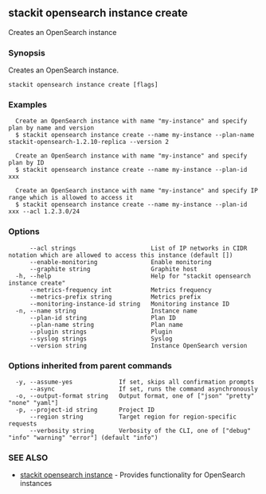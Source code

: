 ## stackit opensearch instance create

Creates an OpenSearch instance

### Synopsis

Creates an OpenSearch instance.

```
stackit opensearch instance create [flags]
```

### Examples

```
  Create an OpenSearch instance with name "my-instance" and specify plan by name and version
  $ stackit opensearch instance create --name my-instance --plan-name stackit-opensearch-1.2.10-replica --version 2

  Create an OpenSearch instance with name "my-instance" and specify plan by ID
  $ stackit opensearch instance create --name my-instance --plan-id xxx

  Create an OpenSearch instance with name "my-instance" and specify IP range which is allowed to access it
  $ stackit opensearch instance create --name my-instance --plan-id xxx --acl 1.2.3.0/24
```

### Options

```
      --acl strings                     List of IP networks in CIDR notation which are allowed to access this instance (default [])
      --enable-monitoring               Enable monitoring
      --graphite string                 Graphite host
  -h, --help                            Help for "stackit opensearch instance create"
      --metrics-frequency int           Metrics frequency
      --metrics-prefix string           Metrics prefix
      --monitoring-instance-id string   Monitoring instance ID
  -n, --name string                     Instance name
      --plan-id string                  Plan ID
      --plan-name string                Plan name
      --plugin strings                  Plugin
      --syslog strings                  Syslog
      --version string                  Instance OpenSearch version
```

### Options inherited from parent commands

```
  -y, --assume-yes             If set, skips all confirmation prompts
      --async                  If set, runs the command asynchronously
  -o, --output-format string   Output format, one of ["json" "pretty" "none" "yaml"]
  -p, --project-id string      Project ID
      --region string          Target region for region-specific requests
      --verbosity string       Verbosity of the CLI, one of ["debug" "info" "warning" "error"] (default "info")
```

### SEE ALSO

* [stackit opensearch instance](./stackit_opensearch_instance.md)	 - Provides functionality for OpenSearch instances

